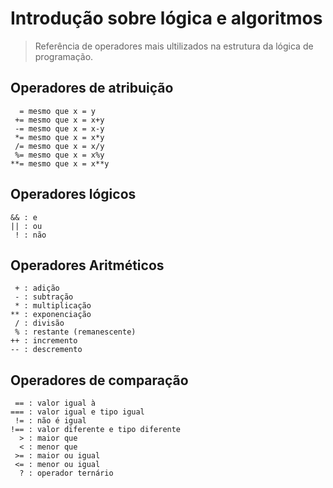 # Introdução sobre lógica e algoritmos
> Referência de operadores mais ultilizados na estrutura da lógica de programação.

## Operadores de atribuição

```
  = mesmo que x = y
 += mesmo que x = x+y
 -= mesmo que x = x-y
 *= mesmo que x = x*y
 /= mesmo que x = x/y
 %= mesmo que x = x%y
**= mesmo que x = x**y
```

## Operadores lógicos

```
&& : e
|| : ou
 ! : não
```

## Operadores Aritméticos

```
 + : adição
 - : subtração
 * : multiplicação
** : exponenciação
 / : divisão
 % : restante (remanescente)
++ : incremento
-- : descremento
```
## Operadores de comparação

```
 == : valor igual à
=== : valor igual e tipo igual
 != : não é igual
!== : valor diferente e tipo diferente
  > : maior que
  < : menor que
 >= : maior ou igual
 <= : menor ou igual
  ? : operador ternário
```
